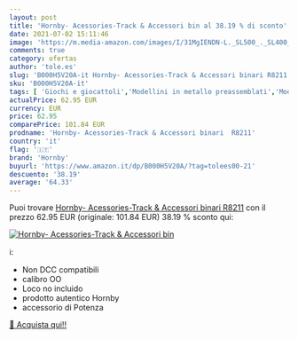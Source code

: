 ```yaml
---
layout: post
title: 'Hornby- Acessories-Track & Accessori bin al 38.19 % di sconto'
date: 2021-07-02 15:11:46
image: 'https://m.media-amazon.com/images/I/31MgIENDN-L._SL500_._SL400_.jpg'
comments: true
category: ofertas
author: 'tole.es'
slug: 'B000H5V20A-it Hornby- Acessories-Track & Accessori binari R8211'
sku: 'B000H5V20A-it'
tags: [ 'Giochi e giocattoli','Modellini in metallo preassemblati','Modellismo e costruzione','Modellismo ferroviario','Parti di ricambio per modellismo ferroviario','Veicoli ferroviari per modellismo ferroviario','hornby', ]
actualPrice: 62.95 EUR
currency: EUR
price: 62.95
comparePrice: 101.84 EUR
prodname: 'Hornby- Acessories-Track & Accessori binari  R8211'
country: 'it'
flag: '🇮🇹'
brand: 'Hornby'
buyurl: 'https://www.amazon.it/dp/B000H5V20A/?tag=tolees00-21'
descuento: '38.19'
average: '64.33'
---
```


Puoi trovare [Hornby- Acessories-Track & Accessori binari  R8211](https://www.amazon.it/dp/B000H5V20A/?tag=tolees00-21) con il prezzo 62.95 EUR (originale: 101.84 EUR) 38.19 % sconto qui:

[![Hornby- Acessories-Track & Accessori bin](https://m.media-amazon.com/images/I/31MgIENDN-L._SL500_._SL400_.jpg)](https://www.amazon.it/dp/B000H5V20A/?tag=tolees00-21)

ℹ️:

- Non DCC compatibili
- calibro OO
- Loco no incluido
- prodotto autentico Hornby
- accessorio di Potenza

[🛒 Acquista qui!!](https://www.amazon.it/dp/B000H5V20A/?tag=tolees00-21)

